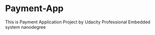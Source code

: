 # Payment-App
This is Payment Application Project by Udacity Professional Embedded system nanodegree
